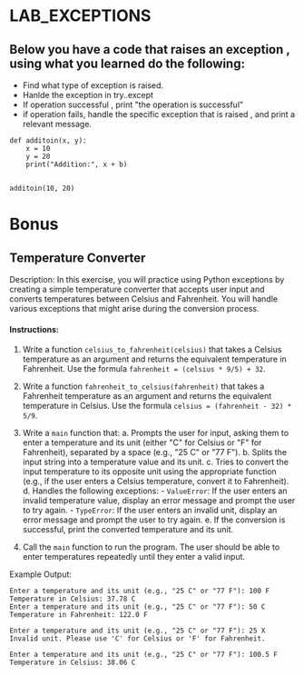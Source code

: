 # LAB_EXCEPTIONS


## Below you have a code that raises an exception , using what you learned do the following:
- Find what type of exception is raised.
- Hanlde the exception in try..except 
- If operation successful , print "the operation is successful"
- if operation fails, handle the specific exception that is raised , and print a relevant message.
```
def additoin(x, y):
    x = 10
    y = 20
    print("Addition:", x + b)


additoin(10, 20)
```



# Bonus
##  Temperature Converter

Description: In this exercise, you will practice using Python exceptions by creating a simple temperature converter that accepts user input and converts temperatures between Celsius and Fahrenheit. You will handle various exceptions that might arise during the conversion process.

#### Instructions:
1. Write a function `celsius_to_fahrenheit(celsius)` that takes a Celsius temperature as an argument and returns the equivalent temperature in Fahrenheit. Use the formula `fahrenheit = (celsius * 9/5) + 32`.

2. Write a function `fahrenheit_to_celsius(fahrenheit)` that takes a Fahrenheit temperature as an argument and returns the equivalent temperature in Celsius. Use the formula `celsius = (fahrenheit - 32) * 5/9`.

3. Write a `main` function that:
    a. Prompts the user for input, asking them to enter a temperature and its unit (either "C" for Celsius or "F" for Fahrenheit), separated by a space (e.g., "25 C" or "77 F").
    b. Splits the input string into a temperature value and its unit.
    c. Tries to convert the input temperature to its opposite unit using the appropriate function (e.g., if the user enters a Celsius temperature, convert it to Fahrenheit).
    d. Handles the following exceptions:
        - `ValueError`: If the user enters an invalid temperature value, display an error message and prompt the user to try again.
        - `TypeError`: If the user enters an invalid unit, display an error message and prompt the user to try again.
    e. If the conversion is successful, print the converted temperature and its unit.

4. Call the `main` function to run the program. The user should be able to enter temperatures repeatedly until they enter a valid input.

Example Output:

```
Enter a temperature and its unit (e.g., "25 C" or "77 F"): 100 F
Temperature in Celsius: 37.78 C
Enter a temperature and its unit (e.g., "25 C" or "77 F"): 50 C
Temperature in Fahrenheit: 122.0 F

Enter a temperature and its unit (e.g., "25 C" or "77 F"): 25 X
Invalid unit. Please use 'C' for Celsius or 'F' for Fahrenheit.

Enter a temperature and its unit (e.g., "25 C" or "77 F"): 100.5 F
Temperature in Celsius: 38.06 C
```

